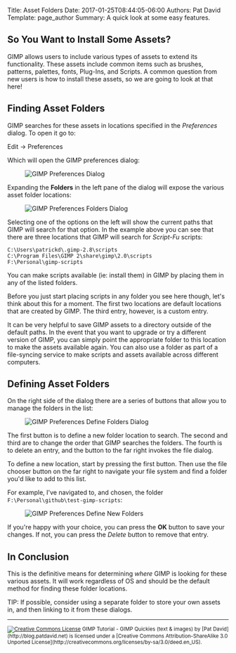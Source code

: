 Title: Asset Folders
Date: 2017-01-25T08:44:05-06:00 
Authors: Pat David
Template: page_author
Summary: A quick look at some easy features.


## So You Want to Install Some Assets?

GIMP allows users to include various types of assets to extend its functionality.
These assets include common items such as brushes, patterns, palettes, fonts, Plug-Ins, and Scripts.
A common question from new users is how to install these assets, so we are going to look at that here!


## Finding Asset Folders

GIMP searches for these assets in locations specified in the _Preferences_ dialog.
To open it go to:

<div class="MenuCmd"><span>Edit → Preferences</span></div>

Which will open the GIMP preferences dialog:

<figure>
<img src='{filename}GIMP-Preferences.png' alt='GIMP Preferences Dialog'>
</figure>

Expanding the **Folders** in the left pane of the dialog will expose the various asset folder locations:

<figure>
<img src='{filename}GIMP-Preferences-Folders.png' alt='GIMP Preferences Folders Dialog'>
</figure>

Selecting one of the options on the left will show the current paths that GIMP will search for that option.
In the example above you can see that there are three locations that GIMP will search for _Script-Fu_ scripts:

```
C:\Users\patrickd\.gimp-2.8\scripts
C:\Program Files\GIMP 2\share\gimp\2.0\scripts
F:\Personal\gimp-scripts
```

You can make scripts available (ie: install them) in GIMP by placing them in any of the listed folders.

Before you just start placing scripts in any folder you see here though, let's think about this for a moment.
The first two locations are default locations that are created by GIMP.
The third entry, however, is a custom entry. 

It can be very helpful to save GIMP assets to a directory outside of the default paths.
In the event that you want to upgrade or try a different version of GIMP, you can simply point the appropriate folder to this location to make the assets available again.
You can also use a folder as part of a file-syncing service to make scripts and assets available across different computers.


## Defining Asset Folders

On the right side of the dialog there are a series of buttons that allow you to manage the folders in the list:

<figure>
<img src='{filename}GIMP-Preferences-Define.png' alt='GIMP Preferences Define Folders Dialog'>
</figure>


The first button is to define a new folder location to search.
The second and third are to change the order that GIMP searches the folders.
The fourth is to delete an entry, and the button to the far right invokes the file dialog.

To define a new location, start by pressing the first button.
Then use the file chooser button on the far right to navigate your file system and find a folder you'd like to add to this list.

For example, I've navigated to, and chosen, the folder `F:\Personal\github\test-gimp-scripts`:

<figure>
<img src='{filename}GIMP-Preferences-Folders-New.png' alt='GIMP Preferences Define New Folders'>
</figure>

If you're happy with your choice, you can press the **OK** button to save your changes.
If not, you can press the _Delete_ button to remove that entry.



## In Conclusion

This is the definitive means for determining _where_ GIMP is looking for these various assets.
It will work regardless of OS and should be the default method for finding these folder locations.

TIP: If possible, consider using a separate folder to store your own assets in, and then linking to it from these dialogs.


---


<small>
<a href="http://creativecommons.org/licenses/by-sa/3.0/deed.en_US" rel="license"><img class='cc-badge' alt="Creative Commons License" src="https://i.creativecommons.org/l/by-sa/3.0/80x15.png" /></a>
<span xmlns:dct="http://purl.org/dc/terms/">GIMP Tutorial - GIMP Quickies (text & images)</span> by [Pat David](http://blog.patdavid.net)   
is licensed under a [Creative Commons Attribution-ShareAlike 3.0 Unported License](http://creativecommons.org/licenses/by-sa/3.0/deed.en_US).
</small>

